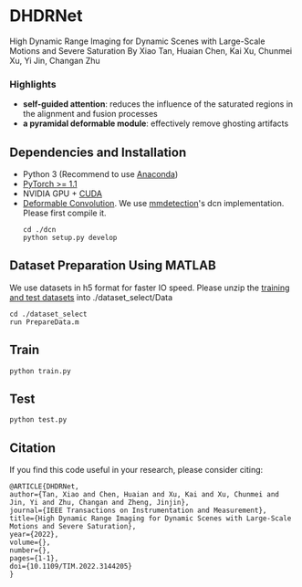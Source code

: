 # DHDRNet
High Dynamic Range Imaging for Dynamic Scenes  with Large-Scale Motions and Severe Saturation
By Xiao Tan, Huaian Chen, Kai Xu, Chunmei Xu, Yi Jin, Changan Zhu

### Highlights
- **self-guided attention**: reduces the influence of the saturated regions in the alignment and fusion processes
- **a pyramidal deformable module**: effectively remove ghosting artifacts

## Dependencies and Installation

- Python 3 (Recommend to use [Anaconda](https://www.anaconda.com/download/#linux))
- [PyTorch >= 1.1](https://pytorch.org/)
- NVIDIA GPU + [CUDA](https://developer.nvidia.com/cuda-downloads)
- [Deformable Convolution](https://arxiv.org/abs/1703.06211). We use [mmdetection](https://github.com/open-mmlab/mmdetection)'s dcn implementation. Please first compile it.
  ```
  cd ./dcn
  python setup.py develop
  ```

## Dataset Preparation Using MATLAB
We use datasets in h5 format for faster IO speed. 
Please unzip the [training and test datasets](https://cseweb.ucsd.edu/~viscomp/projects/SIG17HDR/) into ./dataset_select/Data
  ```
  cd ./dataset_select
  run PrepareData.m
  ```

## Train
  ```
  python train.py
  ```

## Test
  ```
  python test.py
  ```
  
## Citation
If you find this code useful in your research, please consider citing:
  ```
  @ARTICLE{DHDRNet,
  author={Tan, Xiao and Chen, Huaian and Xu, Kai and Xu, Chunmei and Jin, Yi and Zhu, Changan and Zheng, Jinjin},
  journal={IEEE Transactions on Instrumentation and Measurement}, 
  title={High Dynamic Range Imaging for Dynamic Scenes with Large-Scale Motions and Severe Saturation}, 
  year={2022},
  volume={},
  number={},
  pages={1-1},
  doi={10.1109/TIM.2022.3144205}
  }
  ```
